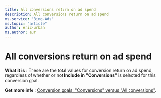 ```yaml
---
title: All conversions return on ad spend
description: All conversions return on ad spend
ms.service: "Bing-Ads"
ms.topic: "article"
author: eric-urban
ms.author: eur
---
```


# All conversions return on ad spend

**What it is** : These are the total values for conversion return on ad spend, regardless of whether or not **Include in "Conversions"** is selected for this conversion goal.

**Get more info** : [Conversion goals: "Conversions" versus "All conversions"](../hlp_BA_CONC_ConvsVsAllConvs.md).


